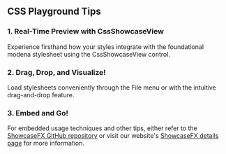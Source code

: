 ## CSS Playground Tips

### 1. Real-Time Preview with CssShowcaseView

Experience firsthand how your styles integrate with the foundational modena stylesheet using the CssShowcaseView
control.

### 2. Drag, Drop, and Visualize!

Load stylesheets conveniently through the File menu or with the intuitive drag-and-drop feature.

### 3. Embed and Go!

For embedded usage techniques and other tips, either refer to
the [ShowcaseFX GitHub repository](https://github.com/dlsc-software-consulting-gmbh/ShowcaseFX) or visit our
website's [ShowcaseFX details page](https://www.jfx-central.com/tools/showcasefx) for more information.

